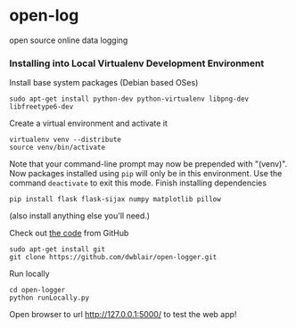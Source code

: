 open-log
===========

open source online data logging 

### Installing into Local Virtualenv Development Environment
Install base system packages (Debian based OSes)

	sudo apt-get install python-dev python-virtualenv libpng-dev libfreetype6-dev

Create a virtual environment and activate it

	virtualenv venv --distribute
	source venv/bin/activate


Note that your command-line prompt may now be prepended with "(venv)".  Now packages installed using `pip` will only be in this environment.  Use the command `deactivate` to exit this mode.
Finish installing dependencies

	pip install flask flask-sijax numpy matplotlib pillow

(also install anything else you'll need.)

Check out [the code](https://github.com/dwblair/open-logger.git) from GitHub

	sudo apt-get install git
	git clone https://github.com/dwblair/open-logger.git


Run locally

	cd open-logger
	python runLocally.py
	
Open browser to url http://127.0.0.1:5000/ to test the web app!

